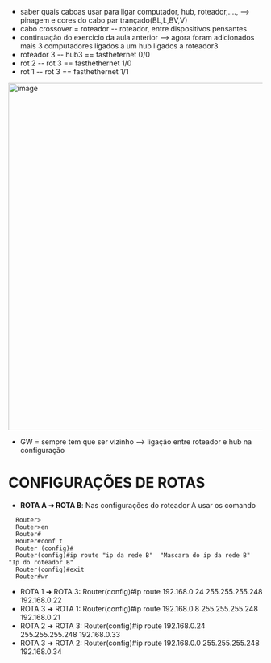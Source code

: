- saber quais caboas usar para ligar computador, hub, roteador,...., --> pinagem e cores do cabo par trançado(BL,L,BV,V)
- cabo crossover = roteador -- roteador, entre dispositivos pensantes
- continuação do exercicio da aula anterior --> agora foram adicionados mais 3 computadores ligados a um hub ligados a roteador3
- roteador 3 -- hub3 == fastheternet 0/0
- rot 2 -- rot 3 == fasthethernet 1/0
- rot 1 -- rot 3 == fasthethernet 1/1

<img width="1205" height="688" alt="image" src="https://github.com/user-attachments/assets/7e34cad8-1700-4aa0-861b-6047ed156fc6" />

- GW = sempre tem que ser vizinho --> ligação entre roteador e hub na configuração

# CONFIGURAÇÕES DE ROTAS
- **ROTA A ➜ ROTA B**:  Nas configurações do roteador A usar os comando
```
  Router>
  Router>en
  Router#
  Router#conf t
  Router (config)#
  Router(config)#ip route "ip da rede B"  "Mascara do ip da rede B" "Ip do roteador B"
  Router(config)#exit
  Router#wr
```
  
- ROTA 1 ➜ ROTA 3: Router(config)#ip route 192.168.0.24 255.255.255.248 192.168.0.22
- ROTA 3 ➜ ROTA 1: Router(config)#ip route 192.168.0.8 255.255.255.248 192.168.0.21
- ROTA 2 ➜ ROTA 3: Router(config)#ip route 192.168.0.24 255.255.255.248 192.168.0.33
- ROTA 3 ➜ ROTA 2: Router(config)#ip route 192.168.0.0 255.255.255.248 192.168.0.34

